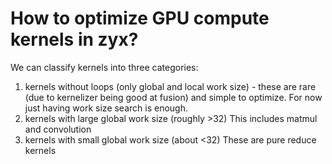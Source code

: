 # How to optimize GPU compute kernels in zyx?

We can classify kernels into three categories:
1. kernels without loops (only global and local work size) - these are rare (due to kernelizer being good at fusion) and simple to optimize. For now just having work size search is enough.
2. kernels with large global work size (roughly >32)
    This includes matmul and convolution
3. kernels with small global work size (about <32)
    These are pure reduce kernels
